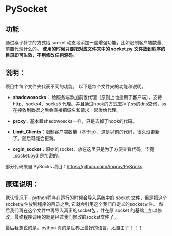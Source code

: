 # PySocket

## 功能

通过猴子补丁的方式给 socket 动态地添加一些增强功能，比如限制客户端数量、前置代理什么的。
**使用的时候只要把对应文件夹中的 socket.py 文件放到程序的目录即可生效，不用修改任何源码。**

## 说明：

项目中每个文件夹代表不同的功能。
以下是每个文件夹的功能和说明。

* **shadowosocks**： 给服务端添加前置代理（原则上也适用于客户端），支持 http、socks4、socks5 代理。并且通过hook的方式去掉了ss的dns查询，ss在接收到数据之后会直接把域名和请求一起发给代理。
      
* **proxy**：基本跟shadowoscks一样，只是去掉了hook的代码。

* **Limit_Clients**：限制客户端数量（基于ip），这是以前的代码，很久没更新了。随后可能会更新。

* **orgin_socket**：原始的socket，放在这里只是为了方便查看代码。毕竟 _socket.pyd 是加密的。


部分代码来自 PySocks 项目：https://github.com/Anorov/PySocks


## 原理说明：

默认情况下，python程序在运行的时候会导入系统中的 socket 文件，但是把这个socket文件放到程序的目录之后, 它就会引用这个我们自定义的socket文件。 然后我们再在这个文件中再导入真正的socket包，并在原 socket 的基础上加以修改，最终程序调用的就是经过我们修改的socket文件了。

最后我想说的是，python 真的是世界上最好的语言，太自由了！！！
